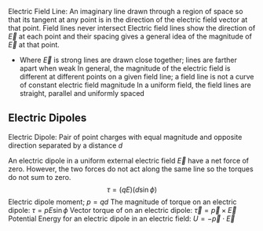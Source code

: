 Electric Field Line: An imaginary line drawn through a region of space so that its tangent at any point is in the direction of the electric field vector at that point.
Field lines never intersect
Electric field lines show the direction of $\vec{E}$ at each point and their spacing gives a general idea of the magnitude of $\vec{E}$ at that point. 
- Where $\vec{E}$ is strong lines are drawn close together; lines are farther apart when weak 
In general, the magnitude of the electric field is different at different points on a given field line; a field line is not a curve of constant electric field magnitude
In a uniform field, the field lines are straight, parallel and uniformly spaced 

## Electric Dipoles 
Electric Dipole: Pair of point charges with equal magnitude and opposite direction separated by a distance $d$

An electric dipole in a uniform external electric field $\vec{E}$ have a net force of zero. However, the two forces do not act along the same line so the torques do not sum to zero. 
$$\tau=(qE)(d\sin\phi)$$
Electric dipole moment; $p=qd$
The magnitude of torque on an electric dipole: $\tau=pE\sin\phi$
Vector torque of on an electric dipole: $\vec{\tau}=\vec{p}\times\vec{E}$
Potential Energy for an electric dipole in an electric field: $U=-\vec{p}\cdot\vec{E}$

